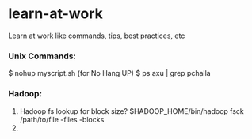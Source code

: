 # learn-at-work
Learn at work like commands, tips, best practices, etc

### Unix Commands:

$ nohup myscript.sh  (for No Hang UP)
$ ps axu | grep pchalla

### Hadoop:
1. Hadoop fs lookup for block size?
    $HADOOP_HOME/bin/hadoop fsck /path/to/file -files -blocks
2. 

